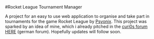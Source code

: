 #Rocket League Tournament Manager

A project for an easy to use web application to organise and take part in tournaments for the game Rocket League by [Psyonix](http://psyonix.com/). This project was sparked by an idea of mine, which i already pitched in the [curi0s forum](https://forum.curi0s.de/) [HERE](https://forum.curi0s.de/index.php?thread/305-webapp-f%C3%BCr-turniere-rl-tournamentmaker/) (german forum). Hopefully updates will follow soon.
